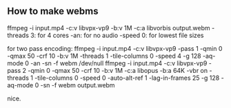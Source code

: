 How to make webms
-----------------

ffmpeg -i input.mp4 -c:v libvpx-vp9 -b:v 1M -c:a libvorbis output.webm
-threads 3: for 4 cores 
-an: for no audio
-speed 0: for lowest file sizes

for two pass encoding:
ffmpeg -i input.mp4 -c:v libvpx-vp9 -pass 1 -qmin 0 -qmax 50 -crf 10 -b:v 1M -threads 1 -tile-columns 0 -speed 4 -g 128 -aq-mode 0 -an -sn -f webm /dev/null
ffmpeg -i input.mp4 -c:v libvpx-vp9 -pass 2 -qmin 0 -qmax 50 -crf 10 -b:v 1M -c:a libopus -b:a 64K -vbr on -threads 1 -tile-columns 0 -speed 0 -auto-alt-ref 1 -lag-in-frames 25 -g 128 -aq-mode 0 -sn -f webm output.webm

nice.
